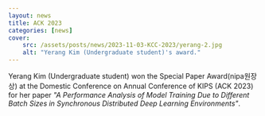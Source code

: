```yaml
---
layout: news
title: ACK 2023
categories: [news]
cover:
    src: /assets/posts/news/2023-11-03-KCC-2023/yerang-2.jpg
    alt: "Yerang Kim (Undergraduate student)'s award."
---
```


Yerang Kim (Undergraduate student) won the Special Paper Award(nipa원장상) at the Domestic Conference on Annual Conference of KIPS (ACK 2023) for her paper _"A Performance Analysis of Model Training Due to Different Batch Sizes in Synchronous Distributed Deep Learning Environments"_.
